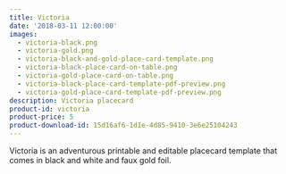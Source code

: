 ```yaml
---
title: Victoria
date: '2018-03-11 12:00:00'
images:
  - victoria-black.png
  - victoria-gold.png
  - victoria-black-and-gold-place-card-template.png
  - victoria-black-place-card-on-table.png
  - victoria-gold-place-card-on-table.png
  - victoria-black-place-card-template-pdf-preview.png
  - victoria-gold-place-card-template-pdf-preview.png
description: Victoria placecard
product-id: victoria
product-price: 5
product-download-id: 15d16af6-1d1e-4d85-9410-3e6e25104243
---
```

Victoria is an adventurous printable and editable placecard template that comes in black and white and faux gold foil.
